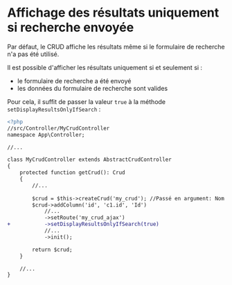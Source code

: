 # Affichage des résultats uniquement si recherche envoyée

Par défaut, le CRUD affiche les résultats même si le formulaire de recherche n'a pas été utilisé.

Il est possible d'afficher les résultats uniquement si et seulement si :
* le formulaire de recherche a été envoyé 
* les données du formulaire de recherche sont valides

Pour cela, il suffit de passer la valeur `true` à la méthode `setDisplayResultsOnlyIfSearch` :

```diff
<?php
//src/Controller/MyCrudController
namespace App\Controller;

//...

class MyCrudController extends AbstractCrudController
{
    protected function getCrud(): Crud
    {
        //...
        
        $crud = $this->createCrud('my_crud'); //Passé en argument: Nom du CRUD
        $crud->addColumn('id', 'c1.id', 'Id')
            //...
            ->setRoute('my_crud_ajax')
+           ->setDisplayResultsOnlyIfSearch(true)
            //...
            ->init();

        return $crud;
    }

    //...
}
```
